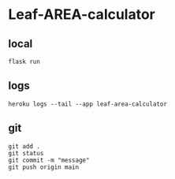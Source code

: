 # Leaf-AREA-calculator

## local
```
flask run
```

## logs
```
heroku logs --tail --app leaf-area-calculator
```

## git
```
git add .
git status
git commit -m "message"
git push origin main
```